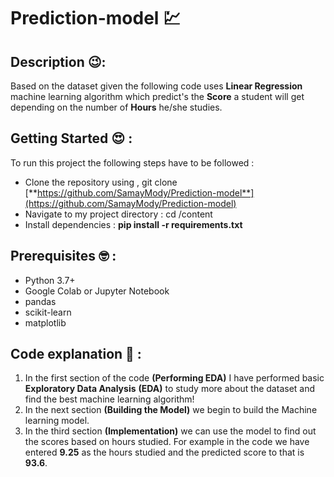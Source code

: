 # Prediction-model 💹


## Description 😉: 
Based on the dataset given the following code uses **Linear Regression** machine learning algorithm which predict's the **Score** a student will get depending on the number of **Hours** he/she studies.

## Getting Started 😍 : 
To run this project the following steps have to be followed : 
- Clone the repository using , git clone [**https://github.com/SamayMody/Prediction-model**](https://github.com/SamayMody/Prediction-model)
- Navigate to my project directory : cd /content
-  Install dependencies : **pip install -r requirements.txt**
## Prerequisites 🤓 :
- Python 3.7+
- Google Colab or Jupyter Notebook
- pandas
- scikit-learn
- matplotlib

## Code explanation 🫡 : 
1. In the first section of the code **(Performing EDA)** I have performed basic **Exploratory Data Analysis** **(EDA)** to study more about the dataset and find the best machine learning algorithm!
2. In the next section **(Building the Model)** we begin to build the Machine learning model.
3. In the third section **(Implementation)** we can use the model to find out the scores based on hours studied. For example in the code we have entered **9.25** as the hours studied and the predicted score to that is **93.6**.
